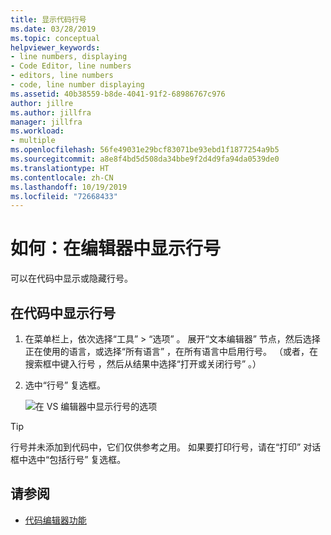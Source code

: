 ```yaml
---
title: 显示代码行号
ms.date: 03/28/2019
ms.topic: conceptual
helpviewer_keywords:
- line numbers, displaying
- Code Editor, line numbers
- editors, line numbers
- code, line number displaying
ms.assetid: 40b38559-b8de-4041-91f2-68986767c976
author: jillre
ms.author: jillfra
manager: jillfra
ms.workload:
- multiple
ms.openlocfilehash: 56fe49031e29bcf83071be93ebd1f1877254a9b5
ms.sourcegitcommit: a8e8f4bd5d508da34bbe9f2d4d9fa94da0539de0
ms.translationtype: HT
ms.contentlocale: zh-CN
ms.lasthandoff: 10/19/2019
ms.locfileid: "72668433"
---
```

# <a name="how-to-display-line-numbers-in-the-editor"></a>如何：在编辑器中显示行号

可以在代码中显示或隐藏行号。

## <a name="display-line-numbers-in-code"></a>在代码中显示行号

1. 在菜单栏上，依次选择“工具” > “选项”   。 展开“文本编辑器”  节点，然后选择正在使用的语言，或选择“所有语言”  ，在所有语言中启用行号。 （或者，在搜索框中键入行号  ，然后从结果中选择“打开或关闭行号”  。）

2. 选中“行号”  复选框。

   ![在 VS 编辑器中显示行号的选项](../../ide/reference/media/line-numbers-option.png)

> [!TIP]
> 行号并未添加到代码中，它们仅供参考之用。 如果要打印行号，请在“打印”  对话框中选中“包括行号”  复选框。

## <a name="see-also"></a>请参阅

- [代码编辑器功能](../../ide/writing-code-in-the-code-and-text-editor.md)